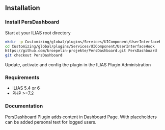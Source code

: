 ## Installation

### Install PersDashboard
Start at your ILIAS root directory
```bash
mkdir -p Customizing/global/plugins/Services/UIComponent/UserInterfaceHook
cd Customizing/global/plugins/Services/UIComponent/UserInterfaceHook
https://github.com/kroepelin-projekte/PersDashboard.git PersDashboard
git checkout PersDashboard
```
Update, activate and config the plugin in the ILIAS Plugin Administration

### Requirements
* ILIAS 5.4 or 6
* PHP >=7.2

### Documentation

PersDashboard Plugin adds content in Dashboard Page. With placeholders can be added personal text for logged users. 
